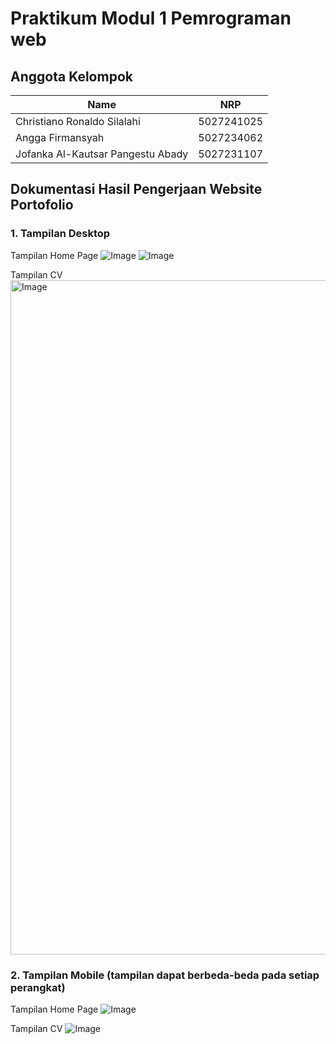 # Praktikum Modul 1 Pemrograman web

## Anggota Kelompok

| Name                     | NRP        |
|--------------------------|------------|
| Christiano Ronaldo Silalahi| 5027241025 |
| Angga Firmansyah         | 5027234062 |
| Jofanka Al-Kautsar Pangestu Abady  | 5027231107 |


## Dokumentasi Hasil Pengerjaan Website Portofolio
### 1. Tampilan Desktop
Tampilan Home Page
![Image](https://github.com/user-attachments/assets/3be7f31d-9b84-41ed-977a-cdea4e413f32)
![Image](https://github.com/user-attachments/assets/f6639c4a-16a5-4c37-9b70-3476651a665d)

Tampilan CV
<img width="1919" height="1079" alt="Image" src="https://github.com/user-attachments/assets/95fa1b8f-3822-417a-a8ab-d571d3cf2344" />

### 2. Tampilan Mobile (tampilan dapat berbeda-beda pada setiap perangkat)

Tampilan Home Page
![Image](https://github.com/user-attachments/assets/628a441a-acd7-4417-9a56-eaf126dbfd84)

Tampilan CV
![Image](https://github.com/user-attachments/assets/e2edc907-6486-46bb-8a0b-3082071d19b5)
